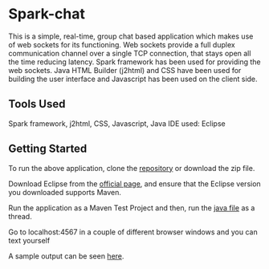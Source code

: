 # Spark-chat

This is a simple, real-time, group chat based application which makes use of web sockets for its functioning. Web sockets provide a full duplex communication channel over a single TCP connection, that stays open all the time reducing latency. Spark framework has been used for providing the web sockets. Java HTML Builder (j2html) and CSS have been used for building the user interface and Javascript has been used on the client side.

## Tools Used

Spark framework, j2html, CSS, Javascript, Java 
IDE used: Eclipse 

## Getting Started

To run the above application, clone the [repository](https://github.com/Gurupradeep/Spark-chat.git) or download the zip file. 

Download Eclipse from the [official page](https://eclipse.org/downloads/packages/), and ensure that the Eclipse version you downloaded supports Maven. 

Run the application as a Maven Test Project and then, run the [java file](https://github.com/Gurupradeep/Spark-chat/blob/master/chat/src/main/java/chat/Chat.java) as a thread.

Go to localhost:4567 in a couple of different browser windows and you can text yourself

A sample output can be seen [here](https://github.com/Gurupradeep/Spark-chat/blob/master/chat.png.).
